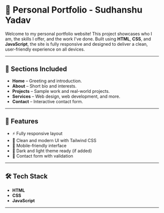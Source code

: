 # 💼 Personal Portfolio - Sudhanshu Yadav

Welcome to my personal portfolio website! This project showcases who I am, the skills I offer, and the work I've done. Built using **HTML**, **CSS**, and **JavaScript**, the site is fully responsive and designed to deliver a clean, user-friendly experience on all devices.

---

## 📁 Sections Included

- **Home** – Greeting and introduction.
- **About** – Short bio and interests.
- **Projects** – Sample work and real-world projects.
- **Services** – Web design, web development, and more.
- **Contact** – Interactive contact form.

---

## 🚀 Features

- ⚡ Fully responsive layout
- 🎨 Clean and modern UI with Tailwind CSS
- 📱 Mobile-friendly interface
- 🌙 Dark and light theme ready (if added)
- 📧 Contact form with validation

---

## 🛠️ Tech Stack

- **HTML**
- **CSS**
- **JavaScript**

---
